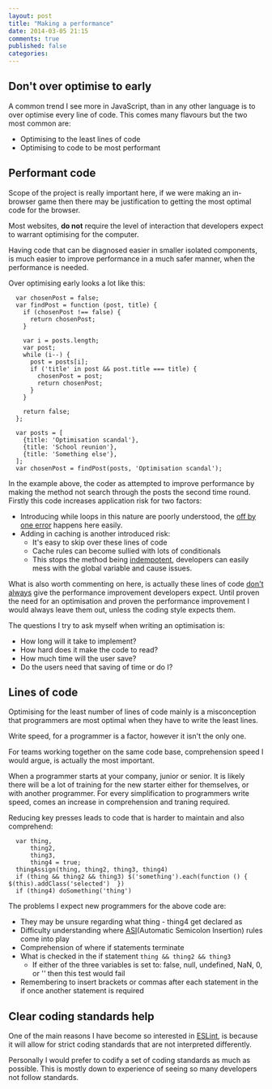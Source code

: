```yaml
---
layout: post
title: "Making a performance"
date: 2014-03-05 21:15
comments: true
published: false
categories: 
---
```


## Don't over optimise to early
 
A common trend I see more in JavaScript, than in any other language is to over optimise every line of code.
This comes many flavours but the two most common are:
-    Optimising to the least lines of code
-    Optimising to code to be most performant
 
## Performant code

Scope of the project is really important here, if we were making an in-browser game then there may be justification to getting the most optimal code for the browser.
 
Most websites, **do not** require the level of interaction that developers expect to warrant optimising for the computer.
 
Having code that can be diagnosed easier in smaller isolated components, is much easier to improve performance in a much safer manner, when the performance is needed.

Over optimising early looks a lot like this:
 
```
  var chosenPost = false;
  var findPost = function (post, title) {
    if (chosenPost !== false) {
      return chosenPost;
    }
 
    var i = posts.length;
    var post;
    while (i--) {
      post = posts[i];
      if ('title' in post && post.title === title) {
        chosenPost = post;
        return chosenPost;
      }
    }
 
    return false;
  };
 
  var posts = [
    {title: 'Optimisation scandal'},
    {title: 'School reunion'},
    {title: 'Something else'},
  ];
  var chosenPost = findPost(posts, 'Optimisation scandal');
```

In the example above, the coder as attempted to improve performance by making the method not search through the posts the second time round.
Firstly this code increases application risk for two factors:
-    Introducing while loops in this nature are poorly understood, the [off by one error](http://en.wikipedia.org/wiki/Off-by-one_error) happens here easily.
-    Adding in caching is another introduced risk:
     -    It's easy to skip over these lines of code
     -    Cache rules can become sullied with lots of conditionals
     -    This stops the method being [indempotent](http://en.wikipedia.org/wiki/Idempotence), developers can easily mess with the global variable and cause issues.
 
What is also worth commenting on here, is actually these lines of code [don't always](http://jsperf.com/loops/145) give the performance improvement developers expect.
Until proven the need for an optimisation and proven the performance improvement I would always leave them out, unless the coding style expects them.
 
The questions I try to ask myself when writing an optimisation is:
-    How long will it take to implement?
-    How hard does it make the code to read?
-    How much time will the user save?
-    Do the users need that saving of time or do I?
 
## Lines of code
 
Optimising for the least number of lines of code mainly is a misconception that programmers are most optimal when they have to write the least lines.
 
Write speed, for a programmer is a factor, however it isn't the only one.
 
For teams working together on the same code base, comprehension speed I would argue, is actually the most important. 
 
When a programmer starts at your company, junior or senior. It is likely there will be a lot of training for the new starter either for themselves, or with another programmer.
For every simplification to programmers write speed, comes an increase in comprehension and traning required.

Reducing key presses leads to code that is harder to maintain and also comprehend:
 
```
  var thing,
      thing2,
      thing3,
      thing4 = true;
  thingAssign(thing, thing2, thing3, thing4)
  if (thing && thing2 && thing3) $('something').each(function () { $(this).addClass('selected')  })
  if (thing4) doSomething('thing')
```
 
The problems I expect new programmers for the above code are:
-    They may be unsure regarding what thing - thing4 get declared as
-    Difficulty understanding where [ASI](http://ecma262-5.com/ELS5_Section_7.htm#Section_7.9.1)(Automatic Semicolon Insertion) rules come into play
-    Comprehension of where if statements terminate
-    What is checked in the if statement `thing && thing2 && thing3`
     -    If either of the three variables is set to: false, null, undefined, NaN, 0, or '' then this test would fail
-    Remembering to insert brackets or commas after each statement in the if once another statement is required


## Clear coding standards help

One of the main reasons I have become so interested in [ESLint](http://eslint.org/), is because it will allow for strict coding standards that are not interpreted differently.

Personally I would prefer to codify a set of coding standards as much as possible. This is mostly down to experience of seeing so many developers not follow standards.
